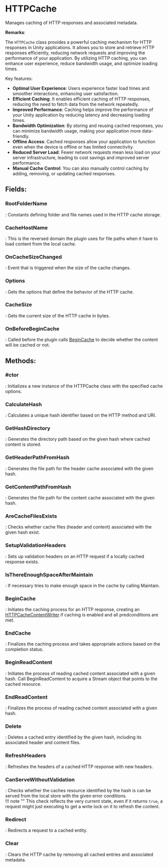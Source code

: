 # HTTPCache

Manages caching of HTTP responses and associated metadata. 

**Remarks**:

The `HTTPCache` class provides a powerful caching mechanism for HTTP responses in Unity applications.  It allows you to store and retrieve HTTP responses efficiently, reducing network requests and improving  the performance of your application. By utilizing HTTP caching, you can enhance user experience, reduce  bandwidth usage, and optimize loading times. 

 Key features: 

- **Optimal User Experience**: Users experience faster load times and smoother interactions, enhancing user satisfaction.
- **Efficient Caching**: It enables efficient caching of HTTP responses, reducing the need to fetch data from the network repeatedly.
- **Improved Performance**: Caching helps improve the performance of your Unity application by reducing latency and decreasing loading times.
- **Bandwidth Optimization**: By storing and reusing cached responses, you can minimize bandwidth usage, making your application more data-friendly.
- **Offline Access**: Cached responses allow your application to function even when the device is offline or has limited connectivity.
- **Reduced Server Load**: Fewer network requests mean less load on your server infrastructure, leading to cost savings and improved server performance.
- **Manual Cache Control**: You can also manually control caching by adding, removing, or updating cached responses.



## **Fields**:
### **RootFolderName**
: Constants defining folder and file names used in the HTTP cache storage. 
### **CacheHostName**
: This is the reversed domain the plugin uses for file paths when it have to load content from the local cache. 
### **OnCacheSizeChanged**
: Event that is triggered when the size of the cache changes. 
### **Options**
: Gets the options that define the behavior of the HTTP cache. 
### **CacheSize**
: Gets the current size of the HTTP cache in bytes. 
### **OnBeforeBeginCache**
: Called before the plugin calls [BeginCache](../Caching/HTTPCache.md#begincache) to decide whether the content will be cached or not. 
## **Methods**:

### **#ctor**
: Initializes a new instance of the HTTPCache class with the specified cache options. 

### **CalculateHash**
: Calculates a unique hash identifier based on the HTTP method and URI. 

### **GetHashDirectory**
: Generates the directory path based on the given hash where cached content is stored. 

### **GetHeaderPathFromHash**
: Generates the file path for the header cache associated with the given hash. 

### **GetContentPathFromHash**
: Generates the file path for the content cache associated with the given hash. 

### **AreCacheFilesExists**
: Checks whether cache files (header and content) associated with the given hash exist. 

### **SetupValidationHeaders**
: Sets up validation headers on an HTTP request if a locally cached response exists. 

### **IsThereEnoughSpaceAfterMaintain**
: If necessary tries to make enough space in the cache by calling Maintain. 

### **BeginCache**
: Initiates the caching process for an HTTP response, creating an [HTTPCacheContentWriter](../Caching/HTTPCacheContentWriter.md) if caching is enabled and all predconditions are met. 

### **EndCache**
: Finalizes the caching process and takes appropriate actions based on the completion status. 

### **BeginReadContent**
: Initiates the process of reading cached content associated with a given hash. Call BeginReadContent to acquire a Stream object that points to the cached resource. 

### **EndReadContent**
: Finalizes the process of reading cached content associated with a given hash. 

### **Delete**
: Deletes a cached entry identified by the given hash, including its associated header and content files. 

### **RefreshHeaders**
: Refreshes the headers of a cached HTTP response with new headers. 

### **CanServeWithoutValidation**
: Checks whether the caches resource identified by the hash is can be served from the local store with the given error conditions.  
	!!! note ""
		This check reflects the very current state, even if it returns `true`, a request might just executing to get a write lock on it to refresh the content.


### **Redirect**
: Redirects a request to a cached entity. 

### **Clear**
: Clears the HTTP cache by removing all cached entries and associated metadata. 